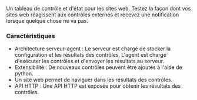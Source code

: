 Un tableau de contrôle et d'état pour les sites web. Testez la façon dont vos sites web réagissent aux contrôles externes et recevez une notification lorsque quelque chose ne va pas.

### Caractéristiques

- Architecture serveur-agent : Le serveur est chargé de stocker la configuration et les résultats des contrôles. L'agent est chargé d'exécuter les contrôles et d'envoyer les résultats au serveur.
- Extensibilité : De nouveaux contrôles peuvent être ajoutés à l'aide de python.
- Un site web permet de naviguer dans les résultats des contrôles.
- API HTTP : Une API HTTP est exposée pour obtenir les résultats des contrôles.
